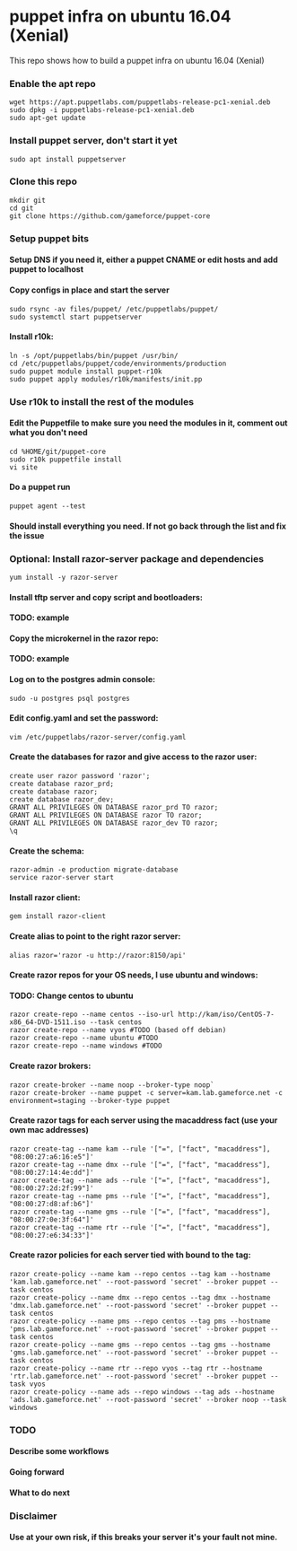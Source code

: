 # puppet infra on ubuntu 16.04 (Xenial)
This repo shows how to build a puppet infra on ubuntu 16.04 (Xenial)

### Enable the apt repo
``` 
wget https://apt.puppetlabs.com/puppetlabs-release-pc1-xenial.deb
sudo dpkg -i puppetlabs-release-pc1-xenial.deb
sudo apt-get update
```

### Install puppet server, don't start it yet
```
sudo apt install puppetserver
```

### Clone this repo
```
mkdir git
cd git
git clone https://github.com/gameforce/puppet-core
```

### Setup puppet bits
#### Setup DNS if you need it, either a puppet CNAME or edit hosts and add puppet to localhost
#### Copy configs in place and start the server
```
sudo rsync -av files/puppet/ /etc/puppetlabs/puppet/
sudo systemctl start puppetserver
```

#### Install r10k:
```
ln -s /opt/puppetlabs/bin/puppet /usr/bin/
cd /etc/puppetlabs/puppet/code/environments/production
sudo puppet module install puppet-r10k
sudo puppet apply modules/r10k/manifests/init.pp
```

### Use r10k to install the rest of the modules
#### Edit the Puppetfile to make sure you need the modules in it, comment out what you don't need
```
cd %HOME/git/puppet-core
sudo r10k puppetfile install
vi site
```
#### Do a puppet run
```
puppet agent --test
```
#### Should install everything you need. If not go back through the list and fix the issue


### Optional: Install razor-server package and dependencies
```
yum install -y razor-server
```
#### Install tftp server and copy script and bootloaders:
#### TODO: example
#### Copy the microkernel in the razor repo:
#### TODO: example
#### Log on to the postgres admin console:
```
sudo -u postgres psql postgres
```
#### Edit config.yaml and set the password:
```
vim /etc/puppetlabs/razor-server/config.yaml
```
#### Create the databases for razor and give access to the razor user:
```
create user razor password 'razor';
create database razor_prd;
create database razor;
create database razor_dev;
GRANT ALL PRIVILEGES ON DATABASE razor_prd TO razor;
GRANT ALL PRIVILEGES ON DATABASE razor TO razor;
GRANT ALL PRIVILEGES ON DATABASE razor_dev TO razor;
\q
```
#### Create the schema:
```
razor-admin -e production migrate-database
service razor-server start
```
#### Install razor client:
```
gem install razor-client
```

#### Create alias to point to the right razor server:
```
alias razor='razor -u http://razor:8150/api'
```
#### Create razor repos for your OS needs, I use ubuntu and windows:
#### TODO: Change centos to ubuntu
```
razor create-repo --name centos --iso-url http://kam/iso/CentOS-7-x86_64-DVD-1511.iso --task centos
razor create-repo --name vyos #TODO (based off debian)
razor create-repo --name ubuntu #TODO
razor create-repo --name windows #TODO
```
#### Create razor brokers:
```
razor create-broker --name noop --broker-type noop`
razor create-broker --name puppet -c server=kam.lab.gameforce.net -c environment=staging --broker-type puppet
```
#### Create razor tags for each server using the macaddress fact (use your own mac addresses)
```
razor create-tag --name kam --rule '["=", ["fact", "macaddress"], "08:00:27:a6:16:e5"]'
razor create-tag --name dmx --rule '["=", ["fact", "macaddress"], "08:00:27:14:4e:dd"]'
razor create-tag --name ads --rule '["=", ["fact", "macaddress"], "08:00:27:2d:2f:99"]'
razor create-tag --name pms --rule '["=", ["fact", "macaddress"], "08:00:27:d8:af:b6"]'
razor create-tag --name gms --rule '["=", ["fact", "macaddress"], "08:00:27:0e:3f:64"]'
razor create-tag --name rtr --rule '["=", ["fact", "macaddress"], "08:00:27:e6:34:33"]'
```
#### Create razor policies for each server tied with bound to the tag:
```
razor create-policy --name kam --repo centos --tag kam --hostname 'kam.lab.gameforce.net' --root-password 'secret' --broker puppet --task centos
razor create-policy --name dmx --repo centos --tag dmx --hostname 'dmx.lab.gameforce.net' --root-password 'secret' --broker puppet --task centos
razor create-policy --name pms --repo centos --tag pms --hostname 'pms.lab.gameforce.net' --root-password 'secret' --broker puppet --task centos
razor create-policy --name gms --repo centos --tag gms --hostname 'gms.lab.gameforce.net' --root-password 'secret' --broker puppet --task centos
razor create-policy --name rtr --repo vyos --tag rtr --hostname 'rtr.lab.gameforce.net' --root-password 'secret' --broker puppet --task vyos
razor create-policy --name ads --repo windows --tag ads --hostname 'ads.lab.gameforce.net' --root-password 'secret' --broker noop --task windows
```
### TODO
#### Describe some workflows
#### Going forward
#### What to do next

### Disclaimer
#### Use at your own risk, if this breaks your server it's your fault not mine.

